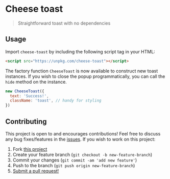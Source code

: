 # Cheese toast

> Straightforward toast with no dependencies

## Usage

Import `cheese-toast` by including the following script tag in your HTML:

```html
<script src="https://unpkg.com/cheese-toast"></script>
```

The factory function `CheeseToast` is now available to construct new toast instances. If you wish to close the popup programmatically, you can call the `hide` method on the instance.

```js
new CheeseToast({
  text: 'Success!',
  className: 'toast', // handy for styling
})
```

## Contributing

This project is open to and encourages contributions! Feel free to discuss any bug fixes/features in the [issues](https://github.com/shwilliam/cheese-toast/issues). If you wish to work on this project:

1. Fork [this project](https://github.com/shwilliam/cheese-toast)
2. Create your feature branch (`git checkout -b new-feature-branch`)
3. Commit your changes (`git commit -am 'add new feature'`)
4. Push to the branch (`git push origin new-feature-branch`)
5. [Submit a pull request!](https://github.com/shwilliam/cheese-toast/pull/new/master)
